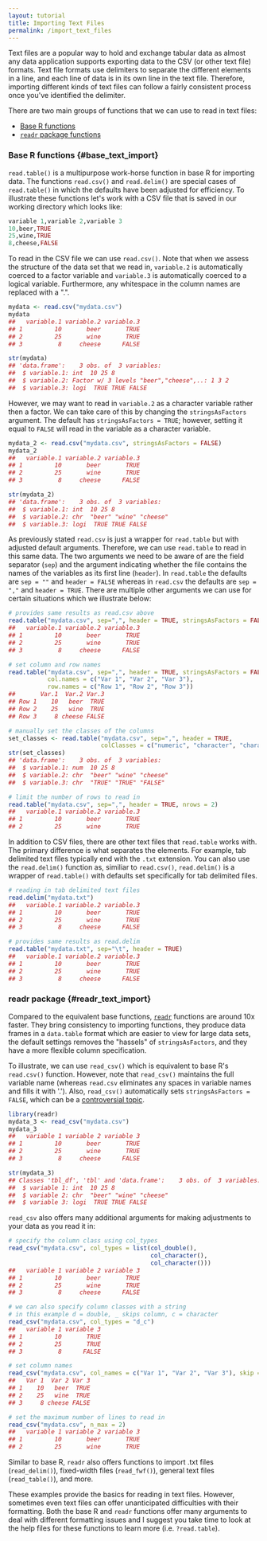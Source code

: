 ```yaml
---
layout: tutorial
title: Importing Text Files
permalink: /import_text_files
---
```


Text files are a popular way to hold and exchange tabular data as almost any data application supports exporting data to the CSV (or other text file) formats.  Text file formats use delimiters to separate the different elements in a line, and each line of data is in its own line in the text file.  Therefore, importing different kinds of text files can follow a fairly consistent process once you've identified the delimiter.

There are two main groups of functions that we can use to read in text files:

* [Base R functions](#base_text_import)
* [`readr` package functions](#readr_text_import)


### Base R functions {#base_text_import}
`read.table()` is a multipurpose work-horse function in base R for importing data.  The functions `read.csv()` and `read.delim()` are special cases of `read.table()` in which the defaults have been adjusted for efficiency.  To illustrate these functions let's work with a CSV file that is saved in our working directory which looks like:


```r
variable 1,variable 2,variable 3
10,beer,TRUE
25,wine,TRUE
8,cheese,FALSE
```

To read in the CSV file we can use `read.csv()`.  Note that when we assess the structure of the data set that we read in, `variable.2` is automatically coerced to a factor variable and `variable.3` is automatically coerced to a logical variable.  Furthermore, any whitespace in the column names are replaced with a ".". 


```r
mydata <- read.csv("mydata.csv")
mydata
##   variable.1 variable.2 variable.3
## 1         10       beer       TRUE
## 2         25       wine       TRUE
## 3          8     cheese      FALSE

str(mydata)
## 'data.frame':	3 obs. of  3 variables:
##  $ variable.1: int  10 25 8
##  $ variable.2: Factor w/ 3 levels "beer","cheese",..: 1 3 2
##  $ variable.3: logi  TRUE TRUE FALSE
```

However, we may want to read in `variable.2` as a character variable rather then a factor.  We can take care of this by changing the `stringsAsFactors` argument.  The default has `stringsAsFactors = TRUE`; however, setting it equal to `FALSE` will read in the variable as a character variable.


```r
mydata_2 <- read.csv("mydata.csv", stringsAsFactors = FALSE)
mydata_2
##   variable.1 variable.2 variable.3
## 1         10       beer       TRUE
## 2         25       wine       TRUE
## 3          8     cheese      FALSE

str(mydata_2)
## 'data.frame':	3 obs. of  3 variables:
##  $ variable.1: int  10 25 8
##  $ variable.2: chr  "beer" "wine" "cheese"
##  $ variable.3: logi  TRUE TRUE FALSE
```

As previously stated `read.csv` is just a wrapper for `read.table` but with adjusted default arguments.  Therefore, we can use `read.table` to read in this same data.  The two arguments we need to be aware of are the field separator (`sep`) and the argument indicating whether the file contains the names of the variables as its first line (`header`).  In `read.table` the defaults are `sep = ""` and `header = FALSE` whereas in `read.csv` the defaults are `sep = ","` and `header = TRUE`.  There are multiple other arguments we can use for certain situations which we illustrate below:


```r
# provides same results as read.csv above
read.table("mydata.csv", sep=",", header = TRUE, stringsAsFactors = FALSE)
##   variable.1 variable.2 variable.3
## 1         10       beer       TRUE
## 2         25       wine       TRUE
## 3          8     cheese      FALSE

# set column and row names
read.table("mydata.csv", sep=",", header = TRUE, stringsAsFactors = FALSE,
           col.names = c("Var 1", "Var 2", "Var 3"),
           row.names = c("Row 1", "Row 2", "Row 3"))
##       Var.1  Var.2 Var.3
## Row 1    10   beer  TRUE
## Row 2    25   wine  TRUE
## Row 3     8 cheese FALSE

# manually set the classes of the columns 
set_classes <- read.table("mydata.csv", sep=",", header = TRUE,
                          colClasses = c("numeric", "character", "character"))
str(set_classes)
## 'data.frame':	3 obs. of  3 variables:
##  $ variable.1: num  10 25 8
##  $ variable.2: chr  "beer" "wine" "cheese"
##  $ variable.3: chr  "TRUE" "TRUE" "FALSE"

# limit the number of rows to read in
read.table("mydata.csv", sep=",", header = TRUE, nrows = 2)
##   variable.1 variable.2 variable.3
## 1         10       beer       TRUE
## 2         25       wine       TRUE
```

In addition to CSV files, there are other text files that `read.table` works with.  The primary difference is what separates the elements.  For example, tab delimited text files typically end with the `.txt` extension.  You can also use the `read.delim()` function as, similiar to `read.csv()`, `read.delim()` is a wrapper of `read.table()` with defaults set specifically for tab delimited files.


```r
# reading in tab delimited text files
read.delim("mydata.txt")
##   variable.1 variable.2 variable.3
## 1         10       beer       TRUE
## 2         25       wine       TRUE
## 3          8     cheese      FALSE

# provides same results as read.delim
read.table("mydata.txt", sep="\t", header = TRUE)
##   variable.1 variable.2 variable.3
## 1         10       beer       TRUE
## 2         25       wine       TRUE
## 3          8     cheese      FALSE
```

### readr package {#readr_text_import}
Compared to the equivalent base functions, [`readr`](https://cran.rstudio.com/web/packages/readr/) functions are around 10x faster. They bring consistency to importing functions, they produce data frames in a `data.table` format which are easier to view for large data sets, the default settings removes the "hassels" of `stringsAsFactors`, and they have a more flexible column specification. 

To illustrate, we can use `read_csv()` which is equivalent to base R's `read.csv()` function.  However, note that `read_csv()` maintains the full variable name (whereas `read.csv` eliminates any spaces in variable names and fills it with '.').  Also, `read_csv()` automatically sets `stringsAsFactors = FALSE`, which can be a [controversial topic](http://simplystatistics.org/2015/07/24/stringsasfactors-an-unauthorized-biography/).


```r
library(readr)
mydata_3 <- read_csv("mydata.csv")
mydata_3
##   variable 1 variable 2 variable 3
## 1         10       beer       TRUE
## 2         25       wine       TRUE
## 3          8     cheese      FALSE

str(mydata_3)
## Classes 'tbl_df', 'tbl' and 'data.frame':	3 obs. of  3 variables:
##  $ variable 1: int  10 25 8
##  $ variable 2: chr  "beer" "wine" "cheese"
##  $ variable 3: logi  TRUE TRUE FALSE
```

`read_csv` also offers many additional arguments for making adjustments to your data as you read it in:


```r
# specify the column class using col_types
read_csv("mydata.csv", col_types = list(col_double(), 
                                        col_character(), 
                                        col_character()))
##   variable 1 variable 2 variable 3
## 1         10       beer       TRUE
## 2         25       wine       TRUE
## 3          8     cheese      FALSE

# we can also specify column classes with a string
# in this example d = double, _ skips column, c = character
read_csv("mydata.csv", col_types = "d_c")
##   variable 1 variable 3
## 1         10       TRUE
## 2         25       TRUE
## 3          8      FALSE

# set column names
read_csv("mydata.csv", col_names = c("Var 1", "Var 2", "Var 3"), skip = 1)
##   Var 1  Var 2 Var 3
## 1    10   beer  TRUE
## 2    25   wine  TRUE
## 3     8 cheese FALSE

# set the maximum number of lines to read in
read_csv("mydata.csv", n_max = 2)
##   variable 1 variable 2 variable 3
## 1         10       beer       TRUE
## 2         25       wine       TRUE
```

Similar to base R, `readr` also offers functions to import .txt files (`read_delim()`), fixed-width files (`read_fwf()`), general text files (`read_table()`), and more. 

These examples provide the basics for reading in text files. However, sometimes even text files can offer unanticipated difficulties with their formatting.  Both the base R and `readr` functions offer many arguments to deal with different formatting issues and I suggest you take time to look at the help files for these functions to learn more (i.e. `?read.table`).

